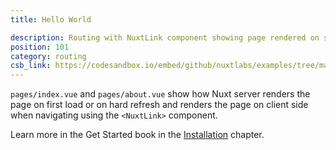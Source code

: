 ```yaml
---
title: Hello World

description: Routing with NuxtLink component showing page rendered on server side and on client side
position: 101
category: routing
csb_link: https://codesandbox.io/embed/github/nuxtlabs/examples/tree/master/routing/hello-world?fontsize=14&hidenavigation=1&theme=dark&view=editor
---
```


<example-intro></example-intro>

`pages/index.vue` and `pages/about.vue` show how Nuxt server renders the page on first load or on hard refresh and renders the page on client side when navigating using the `<NuxtLink>` component.

<base-alert type="next">

<div class="Learncontainor">

<p>Learn more in the Get Started book in the <a href="#">Installation</a> chapter.<p>
</div>

</base-alert>

<code-sandbox :src="csb_link"></code-sandbox>
